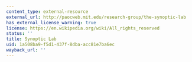 ```yaml
---
content_type: external-resource
external_url: http://paocweb.mit.edu/research-group/the-synoptic-lab
has_external_license_warning: true
license: https://en.wikipedia.org/wiki/All_rights_reserved
status: ''
title: Synoptic Lab
uid: 1a508ba9-f5d1-437f-8dba-acc81e7ba6ec
wayback_url: ''
---
```

